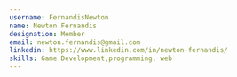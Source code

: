 ```yaml
---
username: FernandisNewton
name: Newton Fernandis
designation: Member
email: newton.fernandis@gmail.com
linkedin: https://www.linkedin.com/in/newton-fernandis/
skills: Game Development,programming, web
---
```

